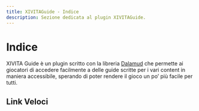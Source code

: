 ```yaml
---
title: XIVITAGuide - Indice
description: Sezione dedicata al plugin XIVITAGuide.
---
```

<link rel="stylesheet" href="../../css/toc-tables.css">

# Indice
XIVITA Guide è un plugin scritto con la libreria [Dalamud](https://github.com/goatcorp/Dalamud) che permette ai
giocatori di accedere facilmente a delle guide scritte per i vari  content in maniera accessibile, sperando di poter rendere il gioco un  po’ più facile per tutti.

## Link Veloci